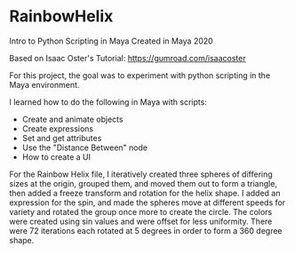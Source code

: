 # RainbowHelix
Intro to Python Scripting in Maya
Created in Maya 2020

Based on Isaac Oster's Tutorial: https://gumroad.com/isaacoster


For this project, the goal was to experiment with python scripting in the Maya environment. 

I learned how to do the following in Maya with scripts:
- Create and animate objects
- Create expressions
- Set and get attributes
- Use the "Distance Between" node
- How to create a UI

For the Rainbow Helix file, I iteratively created three spheres of differing sizes at the origin, grouped them, and moved them out to form a triangle, then added a freeze transform and rotation for the helix shape. I added an expression for the spin, and made the spheres move at different speeds for variety and rotated the group once more to create the circle. The colors were created using sin values and were offset for less uniformity. There were 72 iterations each rotated at 5 degrees in order to form a 360 degree shape.
